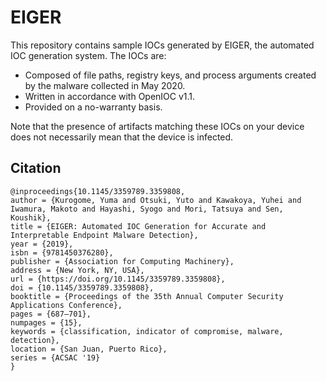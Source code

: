 # EIGER

This repository contains sample IOCs generated by EIGER, the automated IOC generation system. The IOCs are:

- Composed of file paths, registry keys, and process arguments created by the malware collected in May 2020.
- Written in accordance with OpenIOC v1.1.
- Provided on a no-warranty basis.

Note that the presence of artifacts matching these IOCs on your device does not necessarily mean that the device is infected.

## Citation

```
@inproceedings{10.1145/3359789.3359808,
author = {Kurogome, Yuma and Otsuki, Yuto and Kawakoya, Yuhei and Iwamura, Makoto and Hayashi, Syogo and Mori, Tatsuya and Sen, Koushik},
title = {EIGER: Automated IOC Generation for Accurate and Interpretable Endpoint Malware Detection},
year = {2019},
isbn = {9781450376280},
publisher = {Association for Computing Machinery},
address = {New York, NY, USA},
url = {https://doi.org/10.1145/3359789.3359808},
doi = {10.1145/3359789.3359808},
booktitle = {Proceedings of the 35th Annual Computer Security Applications Conference},
pages = {687–701},
numpages = {15},
keywords = {classification, indicator of compromise, malware, detection},
location = {San Juan, Puerto Rico},
series = {ACSAC '19}
}
```

